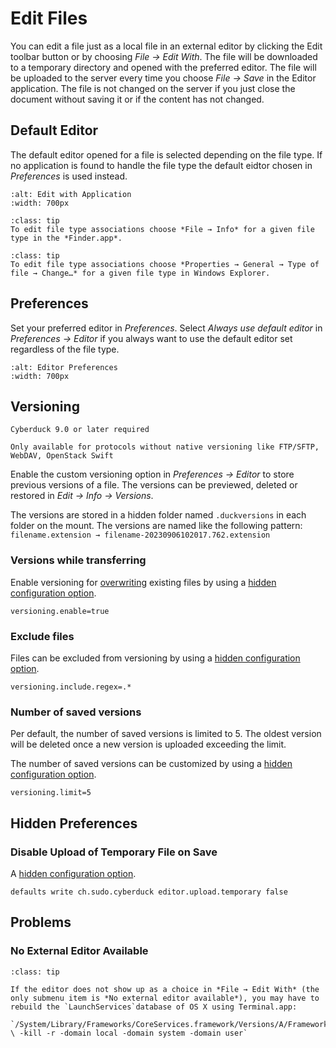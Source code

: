 Edit Files
====

You can edit a file just as a local file in an external editor by clicking the Edit toolbar button or by choosing *File → Edit With*. The file will be downloaded to a temporary directory and opened with the preferred editor. The file will be uploaded to the server every time you choose *File → Save* in the Editor application. The file is not changed on the server if you just close the document without saving it or if the content has not changed.

## Default Editor
The default editor opened for a file is selected depending on the file type. If no application is found to handle the file type the default eidtor chosen in *Preferences* is used instead.

```{image} _images/Edit_With_Application.png
:alt: Edit with Application
:width: 700px
```

```{admonition} macOS only
:class: tip
To edit file type associations choose *File → Info* for a given file type in the *Finder.app*.
```
```{admonition} Windows only
:class: tip
To edit file type associations choose *Properties → General → Type of file → Change…* for a given file type in Windows Explorer.
```

## Preferences

Set your preferred editor in *Preferences*. Select *Always use default editor* in *Preferences → Editor* if you always want to use the default editor set regardless of the file type.

```{image} _images/Editor_Preferences.png
:alt: Editor Preferences
:width: 700px
```

## Versioning

```{note}
Cyberduck 9.0 or later required

Only available for protocols without native versioning like FTP/SFTP, WebDAV, OpenStack Swift
```

Enable the custom versioning option in *Preferences → Editor* to store previous versions of a file. The versions can be previewed, deleted or restored in *Edit → Info → Versions*.

The versions are stored in a hidden folder named `.duckversions` in each folder on the mount. The versions are named like the following pattern: `filename.extension → filename-20230906102017.762.extension`

### Versions while transferring

Enable versioning for [overwriting](transfer.md#overwrite-prompt) existing files by using a [hidden configuration option](preferences.md#hidden-configuration-options).

    versioning.enable=true

### Exclude files

Files can be excluded from versioning by using a [hidden configuration option](preferences.md#hidden-configuration-options).

    versioning.include.regex=.*

### Number of saved versions

Per default, the number of saved versions is limited to 5. The oldest version will be deleted once a new version is uploaded exceeding the limit.

The number of saved versions can be customized by using a [hidden configuration option](preferences.md#hidden-configuration-options).

    versioning.limit=5

## Hidden Preferences

### Disable Upload of Temporary File on Save

A [hidden configuration option](preferences.md#hidden-configuration-options).

    defaults write ch.sudo.cyberduck editor.upload.temporary false

## Problems

### No External Editor Available

```{admonition} macOS only
:class: tip

If the editor does not show up as a choice in *File → Edit With* (the only submenu item is *No external editor available*), you may have to rebuild the `LaunchServices`database of OS X using Terminal.app:

`/System/Library/Frameworks/CoreServices.framework/Versions/A/Frameworks/LaunchServices.framework/Versions/A/Support/lsregister \ -kill -r -domain local -domain system -domain user`

```